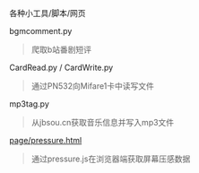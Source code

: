 各种小工具/脚本/网页

bgmcomment.py  
>爬取b站番剧短评

CardRead.py / CardWrite.py
>通过PN532向Mifare1卡中读写文件

mp3tag.py
>从jbsou.cn获取音乐信息并写入mp3文件

[page/pressure.html](https://k96e.github.io/scripts/page/pressure.html)
>通过pressure.js在浏览器端获取屏幕压感数据
